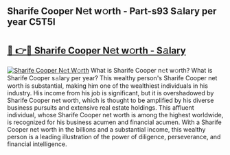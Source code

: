 ## Sharife Cooper N𝚎t w𝚘rth - Part-s93 S𝚊lary per year C5T5I

# <h2><a href="http://gc47mtq.nevu.top/?p=Sharife+Cooper">🔗 👉🔴 Sharife Cooper N𝚎t w𝚘rth - S𝚊lary</a></h2>

[![Sharife Cooper N𝚎t W𝚘rth](https://i.imgur.com/Oavwk0R.jpeg)](http://gc47mtq.nevu.top/?p=Sharife+Cooper)
What is Sharife Cooper n𝚎t w𝚘rth? What is Sharife Cooper s𝚊lary per year?
This wealthy person's Sharife Cooper net worth is substantial, making him one of the wealthiest individuals in his industry. His income from his job is significant, but it is overshadowed by Sharife Cooper net worth, which is thought to be amplified by his diverse business pursuits and extensive real estate holdings. This affluent individual, whose Sharife Cooper net worth is among the highest worldwide, is recognized for his business acumen and financial acumen. With a Sharife Cooper net worth in the billions and a substantial income, this wealthy person is a leading illustration of the power of diligence, perseverance, and financial intelligence.
